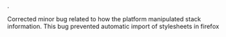 .

Corrected minor bug related to how the platform manipulated stack information. This bug prevented automatic import of stylesheets in firefox